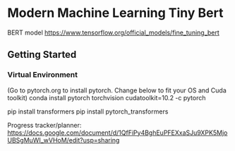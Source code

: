 # Modern Machine Learning Tiny Bert
BERT model
https://www.tensorflow.org/official_models/fine_tuning_bert

## Getting Started

### Virtual Environment
(Go to pytorch.org to install pytorch. Change below to fit your OS and Cuda toolkit)
conda install pytorch torchvision cudatoolkit=10.2 -c pytorch


pip install transformers
pip install pytorch_transformers

Progress tracker/planner:
https://docs.google.com/document/d/1QfFiPy4BghEuPFEXxaSJu9XPK5MjoUBSgMuWI_wVHoM/edit?usp=sharing
